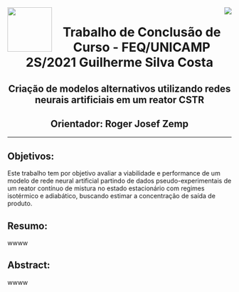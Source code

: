 <div>
<div style="width: 100px; float: left">
<img src="https://user-images.githubusercontent.com/62407390/136826875-b4ea9b8a-8d20-4dd2-9961-ff2f591d6dce.png" width='100'>
</div>

<div style = "float: right">
<img src="https://user-images.githubusercontent.com/62407390/136826892-53b55b9b-d29d-48e8-ac35-de286d26a0ad.png">
</div>
</div>

<style>
    .heading { 
	text-align: center; 
}

</style>

<head>
    <h1 class="heading"><b> Trabalho de Conclusão de Curso - FEQ/UNICAMP 2S/2021 Guilherme Silva Costa </b> </h1>
    <h2 class="heading"> Criação de modelos alternativos utilizando redes neurais artificiais em um reator CSTR </h2>
    <h2 class="heading"> Orientador: Roger Josef Zemp </h2>
</head>

<hr />

<h2><b> Objetivos: </b></h2>
    Este trabalho tem por objetivo avaliar a viabilidade e performance de um modelo de rede neural artificial partindo de dados pseudo-experimentais de um reator contínuo de mistura no estado estacionário com regimes isotérmico e adiabático, buscando estimar a concentração de saída de produto.


<h2><b> Resumo: </b></h2>
    wwww

<h2><b> Abstract: </b></h2>
    wwww